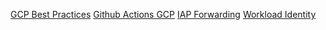 [GCP Best Practices](https://cloud.google.com/docs/terraform/best-practices/general-style-structure)
[Github Actions GCP](https://cloud.google.com/blog/products/devops-sre/using-github-actions-with-google-cloud-deploy)
[IAP Forwarding](https://cloud.google.com/iap/docs/using-tcp-forwarding#console)
[Workload Identity](https://cloud.google.com/blog/products/identity-security/enabling-keyless-authentication-from-github-actions)